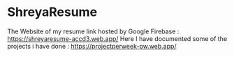 # ShreyaResume

The Website of my resume link hosted by Google Firebase :  https://shreyaresume-accd3.web.app/
Here I have documented some of the projects i have done :  https://projectperweek-pw.web.app/
